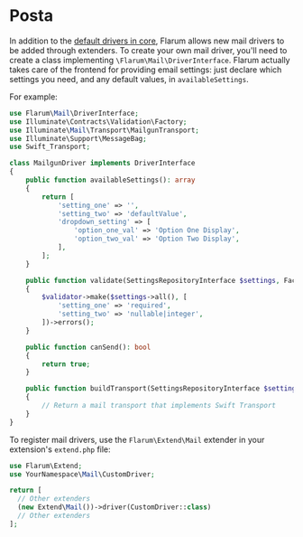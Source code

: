 # Posta

In addition to the [default drivers in core](../mail.md), Flarum allows new mail drivers to be added through extenders. To create your own mail driver, you'll need to create a class implementing `\Flarum\Mail\DriverInterface`. Flarum actually takes care of the frontend for providing email settings: just declare which settings you need, and any default values, in `availableSettings`.

For example:

```php
use Flarum\Mail\DriverInterface;
use Illuminate\Contracts\Validation\Factory;
use Illuminate\Mail\Transport\MailgunTransport;
use Illuminate\Support\MessageBag;
use Swift_Transport;

class MailgunDriver implements DriverInterface
{
    public function availableSettings(): array
    {
        return [
            'setting_one' => '',
            'setting_two' => 'defaultValue',
            'dropdown_setting' => [
                'option_one_val' => 'Option One Display',
                'option_two_val' => 'Option Two Display',
            ],
        ];
    }

    public function validate(SettingsRepositoryInterface $settings, Factory $validator): MessageBag
    {
        $validator->make($settings->all(), [
            'setting_one' => 'required',
            'setting_two' => 'nullable|integer',
        ])->errors();
    }

    public function canSend(): bool
    {
        return true;
    }

    public function buildTransport(SettingsRepositoryInterface $settings): Swift_Transport
    {
        // Return a mail transport that implements Swift Transport
    }
}
```

To register mail drivers, use the `Flarum\Extend\Mail` extender in your extension's `extend.php` file:

```php
use Flarum\Extend;
use YourNamespace\Mail\CustomDriver;

return [
  // Other extenders
  (new Extend\Mail())->driver(CustomDriver::class)
  // Other extenders
];
```
